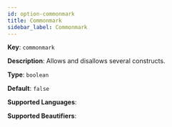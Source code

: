 ```yaml
---
id: option-commonmark
title: Commonmark
sidebar_label: Commonmark
---
```

**Key**: `commonmark`

**Description**: Allows and disallows several constructs.

**Type**: `boolean`

**Default**: `false`

**Supported Languages**: 

**Supported Beautifiers**: 
